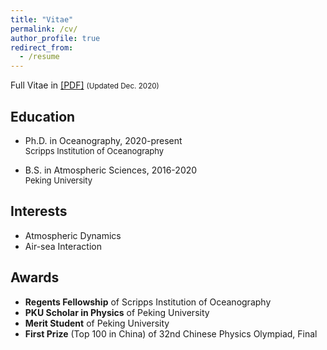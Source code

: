 ```yaml
---
title: "Vitae"
permalink: /cv/
author_profile: true
redirect_from:
  - /resume
---
```


Full Vitae in [[PDF]](https://pczhang.com/files/cv_english.pdf)
<small>(Updated Dec. 2020)</small>

## Education

* Ph.D. in Oceanography, 2020-present<br>
  <font size=2>Scripps Institution of Oceanography</font> 
  
* B.S. in Atmospheric Sciences, 2016-2020<br>
  <font size=2>Peking University</font> 
  

## Interests

* Atmospheric Dynamics
* Air-sea Interaction

## Awards

* **Regents Fellowship** of Scripps Institution of Oceanography
* **PKU Scholar in Physics** of Peking University
* **Merit Student** of Peking University
* **First Prize** (Top 100 in China) of 32nd Chinese Physics Olympiad, Final



